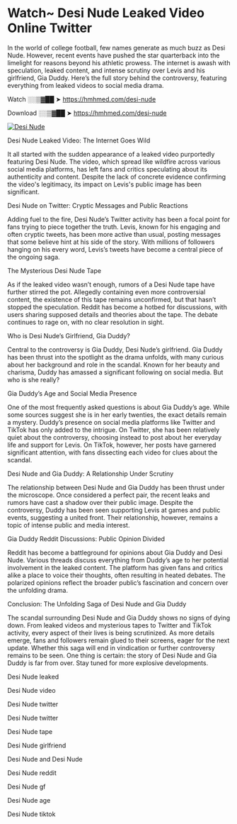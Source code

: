 # Watch~ Desi Nude Leaked Video Online Twitter

In the world of college football, few names generate as much buzz as Desi Nude. However, recent events have pushed the star quarterback into the limelight for reasons beyond his athletic prowess. The internet is awash with speculation, leaked content, and intense scrutiny over Levis and his girlfriend, Gia Duddy. Here’s the full story behind the controversy, featuring everything from leaked videos to social media drama.

Watch ░░▒▓██ ➤ https://hmhmed.com/desi-nude

Download ░░▒▓██ ➤ https://hmhmed.com/desi-nude

[![Desi Nude](https://i.imgur.com/dJHk4Zq.gif)](https://hmhmed.com/desi-nude)

Desi Nude Leaked Video: The Internet Goes Wild

It all started with the sudden appearance of a leaked video purportedly featuring Desi Nude. The video, which spread like wildfire across various social media platforms, has left fans and critics speculating about its authenticity and content. Despite the lack of concrete evidence confirming the video's legitimacy, its impact on Levis's public image has been significant.

Desi Nude on Twitter: Cryptic Messages and Public Reactions

Adding fuel to the fire, Desi Nude’s Twitter activity has been a focal point for fans trying to piece together the truth. Levis, known for his engaging and often cryptic tweets, has been more active than usual, posting messages that some believe hint at his side of the story. With millions of followers hanging on his every word, Levis’s tweets have become a central piece of the ongoing saga.

The Mysterious Desi Nude Tape

As if the leaked video wasn’t enough, rumors of a Desi Nude tape have further stirred the pot. Allegedly containing even more controversial content, the existence of this tape remains unconfirmed, but that hasn’t stopped the speculation. Reddit has become a hotbed for discussions, with users sharing supposed details and theories about the tape. The debate continues to rage on, with no clear resolution in sight.

Who is Desi Nude’s Girlfriend, Gia Duddy?

Central to the controversy is Gia Duddy, Desi Nude’s girlfriend. Gia Duddy has been thrust into the spotlight as the drama unfolds, with many curious about her background and role in the scandal. Known for her beauty and charisma, Duddy has amassed a significant following on social media. But who is she really?

Gia Duddy’s Age and Social Media Presence

One of the most frequently asked questions is about Gia Duddy’s age. While some sources suggest she is in her early twenties, the exact details remain a mystery. Duddy’s presence on social media platforms like Twitter and TikTok has only added to the intrigue. On Twitter, she has been relatively quiet about the controversy, choosing instead to post about her everyday life and support for Levis. On TikTok, however, her posts have garnered significant attention, with fans dissecting each video for clues about the scandal.

Desi Nude and Gia Duddy: A Relationship Under Scrutiny

The relationship between Desi Nude and Gia Duddy has been thrust under the microscope. Once considered a perfect pair, the recent leaks and rumors have cast a shadow over their public image. Despite the controversy, Duddy has been seen supporting Levis at games and public events, suggesting a united front. Their relationship, however, remains a topic of intense public and media interest.

Gia Duddy Reddit Discussions: Public Opinion Divided

Reddit has become a battleground for opinions about Gia Duddy and Desi Nude. Various threads discuss everything from Duddy’s age to her potential involvement in the leaked content. The platform has given fans and critics alike a place to voice their thoughts, often resulting in heated debates. The polarized opinions reflect the broader public’s fascination and concern over the unfolding drama.

Conclusion: The Unfolding Saga of Desi Nude and Gia Duddy

The scandal surrounding Desi Nude and Gia Duddy shows no signs of dying down. From leaked videos and mysterious tapes to Twitter and TikTok activity, every aspect of their lives is being scrutinized. As more details emerge, fans and followers remain glued to their screens, eager for the next update. Whether this saga will end in vindication or further controversy remains to be seen. One thing is certain: the story of Desi Nude and Gia Duddy is far from over. Stay tuned for more explosive developments.

Desi Nude leaked

Desi Nude video

Desi Nude twitter

Desi Nude twitter

Desi Nude tape

Desi Nude girlfriend

Desi Nude and Desi Nude

Desi Nude reddit

Desi Nude gf

Desi Nude age

Desi Nude tiktok